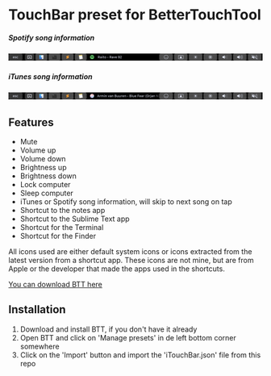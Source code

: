 
# TouchBar preset for BetterTouchTool

##### Spotify song information
![Example with Spotify](https://raw.githubusercontent.com/DennisDreissen/BTT_TouchBar_Preset/master/Screenshot_Spotify.png)

##### iTunes song information
![Example with iTunes](https://raw.githubusercontent.com/DennisDreissen/BTT_TouchBar_Preset/master/Screenshot_iTunes.png)

## Features

 - Mute
 - Volume up
 - Volume down
 - Brightness up
 - Brightness down
 - Lock computer
 - Sleep computer
 - iTunes or Spotify song information, will skip to next song on tap
 - Shortcut to the notes app
 - Shortcut to the Sublime Text app
 - Shortcut for the Terminal
 - Shortcut for the Finder

All icons used are either default system icons or icons extracted from the latest version from a shortcut app. These icons are not mine, but are from Apple or the developer that made the apps used in the shortcuts.

[You can download BTT here](https://www.boastr.net)

## Installation

 1. Download and install BTT, if you don't have it already
 2. Open BTT and click on 'Manage presets' in de left bottom corner somewhere
 3. Click on the 'Import' button and import the 'iTouchBar.json' file from this repo
